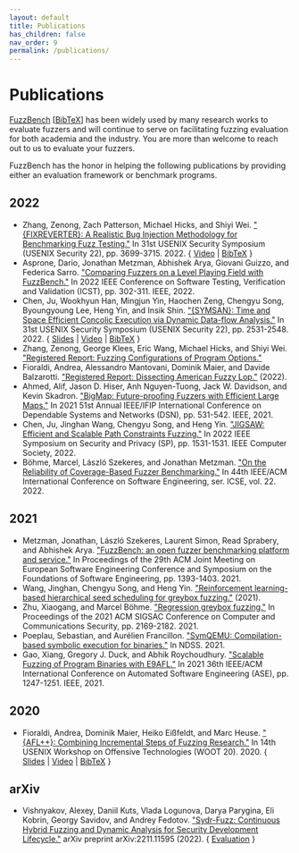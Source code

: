 ```yaml
---
layout: default
title: Publications
has_children: false
nav_order: 9
permalink: /publications/
---
```


# Publications

[FuzzBench](https://dl.acm.org/doi/pdf/10.1145/3468264.3473932)
[[BibTeX](https://google.github.io/fuzzbench/faq/#how-can-i-cite-fuzzbench-in-my-paper)]
has been widely used by many research works to evaluate fuzzers and will
continue to serve on facilitating fuzzing evaluation for both academia and
the industry.
You are more than welcome to reach out to us to evaluate your fuzzers.

FuzzBench has the honor in helping the following publications by providing either an
evaluation framework or benchmark programs.

<!---
[//]: # (Only included publications of top venues.)
[//]: # (Citations are in Chicago style.)
[//]: # (Include the following links of each publication, if available:)
[//]: # (1. Full Paper.)
[//]: # (2. Our FuzzBench report.)
[//]: # (3. Slides.)
[//]: # (4. Video.)
[//]: # (5. BibTeX.)
-->

## 2022
* Zhang, Zenong, Zach Patterson, Michael Hicks, and Shiyi Wei.
  ["{FIXREVERTER}: A Realistic Bug Injection Methodology for Benchmarking Fuzz
  Testing."](https://www.usenix.org/system/files/sec22-zhang-zenong.pdf) In 31st
  USENIX Security Symposium (USENIX Security 22), pp. 3699-3715. 2022.
  { [Video](https://youtu.be/8n0GVJGvF7w)
  | [BibTeX](https://www.usenix.org/biblio/export/bibtex/281412)
  }
* Asprone, Dario, Jonathan Metzman, Abhishek Arya, Giovani Guizzo, and Federica
  Sarro. ["Comparing Fuzzers on a Level Playing Field with FuzzBench."](https://discovery.ucl.ac.uk/id/eprint/10144606/1/Comparing%20Fuzzers%20on%20a%20Level%20Playing%20Field%20with%20FuzzBench.pdf)
  In 2022 IEEE Conference on Software Testing, Verification and Validation
  (ICST), pp. 302-311. IEEE, 2022.
* Chen, Ju, Wookhyun Han, Mingjun Yin, Haochen Zeng, Chengyu Song, Byoungyoung
  Lee, Heng Yin, and Insik Shin. ["{SYMSAN}: Time and Space Efficient Concolic
  Execution via Dynamic Data-flow Analysis."](https://www.usenix.org/system/files/sec22-chen-ju.pdf)
  In 31st USENIX Security Symposium (USENIX Security 22), pp. 2531-2548. 2022.
  { [Slides](https://www.usenix.org/system/files/sec22_slides-chen_ju.pdf)
  | [Video](https://youtu.be/kactPkTffIo)
  | [BibTeX](https://www.usenix.org/biblio/export/bibtex/281360)
  }
* Zhang, Zenong, George Klees, Eric Wang, Michael Hicks, and Shiyi Wei.
  ["Registered Report: Fuzzing Configurations of Program
  Options."](https://www.ndss-symposium.org/wp-content/uploads/fuzzing2022_23008_paper.pdf)
* Fioraldi, Andrea, Alessandro Mantovani, Dominik Maier, and Davide Balzarotti.
  ["Registered Report: Dissecting American Fuzzy Lop."](https://www.eurecom.fr/publication/6832/download/sec-publi-6832.pdf) (2022).
* Ahmed, Alif, Jason D. Hiser, Anh Nguyen-Tuong, Jack W. Davidson, and Kevin
  Skadron. ["BigMap: Future-proofing Fuzzers with Efficient Large Maps."](https://alifahmed.github.io/res/BigMap_DSN.pdf)
  In 2021 51st Annual IEEE/IFIP International Conference on Dependable Systems
  and Networks (DSN), pp. 531-542. IEEE, 2021.
* Chen, Ju, Jinghan Wang, Chengyu Song, and Heng Yin. ["JIGSAW: Efficient and
  Scalable Path Constraints Fuzzing."](https://www.cs.ucr.edu/~heng/pubs/jigsaw_sp22.pdf)
  In 2022 IEEE Symposium on Security and Privacy (SP), pp. 1531-1531. IEEE Computer Society, 2022.
* Böhme, Marcel, László Szekeres, and Jonathan Metzman.
  ["On the Reliability of Coverage-Based Fuzzer Benchmarking."](http://seclab.cs.sunysb.edu/lszekeres/Papers/ICSE22.pdf)
  In 44th IEEE/ACM International Conference on Software Engineering, ser. ICSE,
  vol. 22. 2022.


## 2021
* Metzman, Jonathan, László Szekeres, Laurent Simon, Read Sprabery, and
  Abhishek Arya. ["FuzzBench: an open fuzzer benchmarking platform and
  service."](https://dl.acm.org/doi/pdf/10.1145/3468264.3473932)
  In Proceedings of the 29th ACM Joint Meeting on European Software Engineering
  Conference and Symposium on the Foundations of Software Engineering, pp.
  1393-1403. 2021.
* Wang, Jinghan, Chengyu Song, and Heng Yin. ["Reinforcement learning-based
  hierarchical seed scheduling for greybox
  fuzzing."](https://escholarship.org/uc/item/44p2v1gd) (2021).
* Zhu, Xiaogang, and Marcel Böhme. ["Regression greybox fuzzing."](https://mboehme.github.io/paper/CCS21.pdf)
  In Proceedings of the 2021 ACM SIGSAC Conference on Computer and
  Communications Security, pp. 2169-2182. 2021.
* Poeplau, Sebastian, and Aurélien Francillon. ["SymQEMU: Compilation-based
  symbolic execution for binaries."](http://193.55.114.4/docs/ndss21_symqemu.pdf)
  In NDSS. 2021.
* Gao, Xiang, Gregory J. Duck, and Abhik Roychoudhury. ["Scalable Fuzzing of
  Program Binaries with E9AFL."](https://www.comp.nus.edu.sg/~gregory/papers/e9afl.pdf)
  In 2021 36th IEEE/ACM International Conference on Automated Software
  Engineering (ASE), pp. 1247-1251. IEEE, 2021.


## 2020
* Fioraldi, Andrea, Dominik Maier, Heiko Eißfeldt, and Marc Heuse. ["{AFL++}:
  Combining Incremental Steps of Fuzzing
  Research."](https://escholarship.org/uc/item/44p2v1gd) In 14th USENIX Workshop on
  Offensive Technologies (WOOT 20). 2020.
  { [Slides](https://www.usenix.org/system/files/woot20-paper36-slides-fioraldi.pdf)
  | [Video](https://youtu.be/cZidm6I7KWU)
  | [BibTeX](https://www.usenix.org/biblio/export/bibtex/257204)
  }


## arXiv
* Vishnyakov, Alexey, Daniil Kuts, Vlada Logunova, Darya Parygina, Eli Kobrin,
  Georgy Savidov, and Andrey Fedotov. ["Sydr-Fuzz: Continuous Hybrid Fuzzing and
  Dynamic Analysis for Security Development Lifecycle."](https://arxiv.org/pdf/2211.11595.pdf)
  arXiv preprint arXiv:2211.11595 (2022).
  { [Evaluation](https://sydr-fuzz.github.io/fuzzbench/) }
